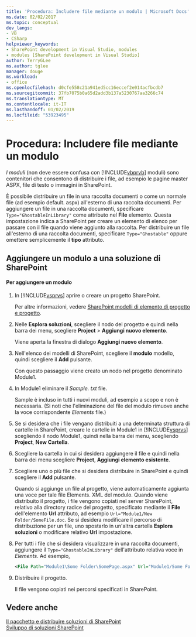 ```yaml
---
title: 'Procedura: Includere file mediante un modulo | Microsoft Docs'
ms.date: 02/02/2017
ms.topic: conceptual
dev_langs:
- VB
- CSharp
helpviewer_keywords:
- SharePoint development in Visual Studio, modules
- modules [SharePoint development in Visual Studio]
author: TerryGLee
ms.author: tglee
manager: douge
ms.workload:
- office
ms.openlocfilehash: d0cfe558c21a941ed5cc16eccef2e014acfbcdb7
ms.sourcegitcommit: 37fb7075b0a65d2add3b137a5230767aa3266c74
ms.translationtype: MT
ms.contentlocale: it-IT
ms.lasthandoff: 01/02/2019
ms.locfileid: "53923495"
---
```

# <a name="how-to-include-files-by-using-a-module"></a>Procedura: Includere file mediante un modulo
  *I moduli* (non deve essere confusa con [!INCLUDE[vbprvb](../sharepoint/includes/vbprvb-md.md)] moduli) sono contenitori che consentono di distribuire i file, ad esempio le pagine master ASPX, file di testo o immagini in SharePoint.  
  
 È possibile distribuire un file in una raccolta documenti o come un normale file (ad esempio default. aspx) all'esterno di una raccolta documenti. Per aggiungere un file in una raccolta documenti, specificare `Type="GhostableInLibrary"` come attributo nel **File** elemento. Questa impostazione indica a SharePoint per creare un elemento di elenco per passare con il file quando viene aggiunto alla raccolta. Per distribuire un file all'esterno di una raccolta documenti, specificare `Type="Ghostable"` oppure omettere semplicemente il **tipo** attributo.  
  
## <a name="add-a-module-to-a-sharepoint-solution"></a>Aggiungere un modulo a una soluzione di SharePoint  
  
#### <a name="to-add-a-module"></a>Per aggiungere un modulo  
  
1.  In [!INCLUDE[vsprvs](../sharepoint/includes/vsprvs-md.md)] aprire o creare un progetto SharePoint.  
  
     Per altre informazioni, vedere [SharePoint modelli di elemento di progetto e progetto](../sharepoint/sharepoint-project-and-project-item-templates.md).  
  
2.  Nelle **Esplora soluzioni**, scegliere il nodo del progetto e quindi nella barra dei menu, scegliere **Project** > **Aggiungi nuovo elemento**.  
  
     Viene aperta la finestra di dialogo **Aggiungi nuovo elemento**.  
  
3.  Nell'elenco dei modelli di SharePoint, scegliere il **modulo** modello, quindi scegliere il **Add** pulsante.  
  
     Con questo passaggio viene creato un nodo nel progetto denominato Module1.  
  
4.  In Module1 eliminare il *Sample. txt* file.  
  
     Sample è incluso in tutti i nuovi moduli, ad esempio a scopo e non è necessaria. (Si noti che l'eliminazione del file del modulo rimuove anche la voce corrispondente *Elements* file.)  
  
5.  Se si desidera che i file vengano distribuiti a una determinata struttura di cartelle in SharePoint, creare le cartelle in Module1 in [!INCLUDE[vsprvs](../sharepoint/includes/vsprvs-md.md)] scegliendo il nodo Module1, quindi nella barra dei menu, scegliendo **Project**, **New Cartella**.  
  
6.  Scegliere la cartella in cui si desidera aggiungere il file e quindi nella barra dei menu scegliere **Project**, **Aggiungi elemento esistente**.  
  
7.  Scegliere uno o più file che si desidera distribuire in SharePoint e quindi scegliere il **Add** pulsante.  
  
     Quando si aggiunge un file al progetto, viene automaticamente aggiunta una voce per tale file Elements. XML del modulo. Quando viene distribuito il progetto, i file vengono copiati nel server SharePoint, relativo alla directory radice del progetto, specificato mediante il **File** dell'elemento **Url** attributo, ad esempio `Url="Module1/New Folder/SomeFile.doc`. Se si desidera modificare il percorso di distribuzione per un file, uno spostarlo in un'altra cartella **Esplora soluzioni** o modificare relativo **Url** impostazione.  
  
8.  Per tutti i file che si desidera visualizzare in una raccolta documenti, aggiungere il `Type="GhostableInLibrary"` dell'attributo relativa voce in *Elements*. Ad esempio,  
  
    ```xml  
    <File Path="Module1\Some Folder\SomePage.aspx" Url="Module1/Some Folder/SomePage.aspx" Type="GhostableInLibrary" />  
    ```  
  
9. Distribuire il progetto.  
  
     Il file vengono copiati nei percorsi specificati in SharePoint.  
  
## <a name="see-also"></a>Vedere anche
 [Il pacchetto e distribuire soluzioni di SharePoint](../sharepoint/packaging-and-deploying-sharepoint-solutions.md)   
 [Sviluppo di soluzioni SharePoint](../sharepoint/developing-sharepoint-solutions.md)  
